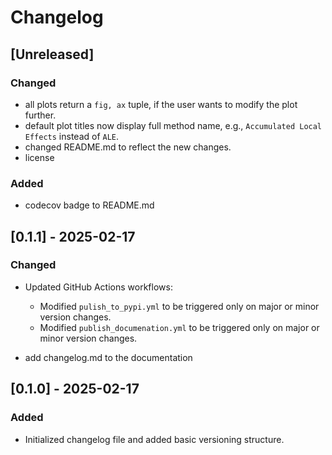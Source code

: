 # Changelog

## [Unreleased]

### Changed

- all plots return a `fig, ax` tuple, if the user wants to modify the plot further.
- default plot titles now display full method name, e.g., `Accumulated Local Effects` instead of `ALE`.
- changed README.md to reflect the new changes.
- license

### Added 

- codecov badge to README.md

## [0.1.1] - 2025-02-17

### Changed

- Updated GitHub Actions workflows:

  - Modified `pulish_to_pypi.yml` to be triggered only on major or minor version changes.
  - Modified `publish_documenation.yml` to be triggered only on major or minor version changes.

- add changelog.md to the documentation

## [0.1.0] - 2025-02-17

### Added

- Initialized changelog file and added basic versioning structure.
